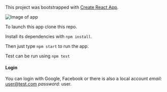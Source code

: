 This project was bootstrapped with [Create React App](https://github.com/facebookincubator/create-react-app).

![Image of app](https://cloud.githubusercontent.com/assets/1881100/18816079/9f7648b8-830f-11e6-9a87-af3747434cf0.png)

To launch this app clone this repo.

Install its dependencies with `npm install`.

Then just type `npm start` to run the app.

Test can be run using `npm test`

#### Login
You can login with Google, Facebook or there is also a local account *email:* user@test.com *password:* user.
